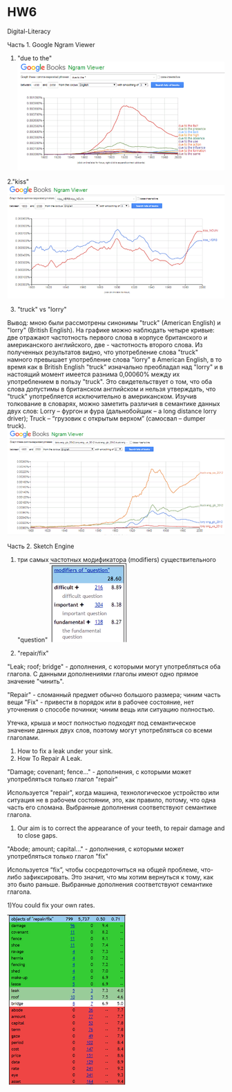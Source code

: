 # HW6
Digital-Literacy

Часть 1. Google Ngram Viewer
1. "due to the"
![](https://github.com/VVShatokhina/HW6/blob/master/1.1.png)

2."kiss" 
![](https://github.com/VVShatokhina/HW6/blob/master/1.2.png)

3. "truck" vs "lorry"

Вывод: мною были рассмотрены синонимы "truck" (American English) и "lorry" (British English). На графике можно наблюдать четыре кривые: две отражают частотность первого слова в корпусе британского и американского английского, две - частотность второго слова. Из полученных результатов видно, что употребление слова "truck" намного превышает употребление слова "lorry" в  American English, в то время как в British English "truck" изначально преобладал над "lorry" и в настоящий момент имеется разнима 0,00060% между их употреблением в пользу "truck". Это свидетельствует о том, что оба слова допустимы в британском английском и нельзя утверждать, что "truck" употребляется исключительно в американском. Изучив толкование в словарях, можно заметить различия в семантике данных двух слов: Lorry – фургон и фура (дальнобойщик  – a long distance lorry driver); Truck – “грузовик с открытым верхом” (самосвал – dumper truck).  
![](https://github.com/VVShatokhina/HW6/blob/master/1.3.png)


Часть 2. Sketch Engine
1. три самых частотных модификатора (modifiers) существительного "question"
![](https://github.com/VVShatokhina/HW6/blob/master/2.2.png)

2. "repair/fix"

"Leak; roof; bridge" - дополнения, с которыми могут употребляться оба глагола. С данными дополнениями глаголы имеют одно прямое значение "чинить". 

"Repair" - сломанный предмет обычно большого размера; чиним часть вещи
"Fix" - привести в порядок или в рабочее состояние, нет уточнения о способе починки; чиним вещь или ситуацию полностью. 

Утечка, крыша и мост полностью подходят под семантическое значение данных двух слов, поэтому могут употребляться со всеми глаголами.

1) How to fix a leak under your sink. 
2) How To Repair A Leak.

"Damage; covenant; fence..." - дополнения, с которыми может употребляться только глагол "repair"

Используется "repair", когда машина, технологическое устройство или ситуация не в рабочем состоянии, это, как правило, потому, что одна часть его сломана. 
Выбранные дополнения соответствуют семантике глагола.

1) Our aim is to correct the appearance of your teeth, to repair damage and to close gaps.

"Abode; amount; capital..." - дополнения, с которыми может употребляться только глагол "fix"

Используется “fix”, чтобы сосредоточиться на общей проблеме, что-либо зафиксировать. Это значит, что мы хотим вернуться к тому, как это было раньше.
Выбранные дополнения соответствуют семантике глагола.

1)You could fix your own rates.

![](https://github.com/VVShatokhina/HW6/blob/master/2.1.png)
